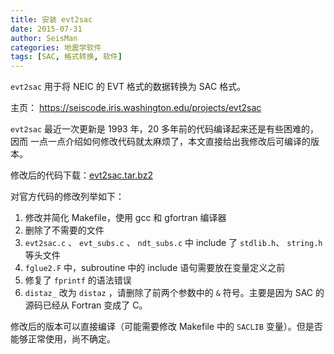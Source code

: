 ```yaml
---
title: 安装 evt2sac
date: 2015-07-31
author: SeisMan
categories: 地震学软件
tags: [SAC, 格式转换, 软件]
---
```


`evt2sac` 用于将 NEIC 的 EVT 格式的数据转换为 SAC 格式。

主页： <https://seiscode.iris.washington.edu/projects/evt2sac>

<!--more-->

`evt2sac` 最近一次更新是 1993 年，20 多年前的代码编译起来还是有些困难的，因而
一点一点介绍如何修改代码就太麻烦了，本文直接给出我修改后可编译的版本。

修改后的代码下载：[evt2sac.tar.bz2](http://7j1zxm.com1.z0.glb.clouddn.com/downloads/evt2sac.tar.bz2)

对官方代码的修改列举如下：

1.  修改并简化 Makefile，使用 gcc 和 gfortran 编译器
2.  删除了不需要的文件
3.  `evt2sac.c` 、 `evt_subs.c` 、 `ndt_subs.c` 中 include 了 `stdlib.h`、 `string.h` 等头文件
4.  `fglue2.F` 中，subroutine 中的 include 语句需要放在变量定义之前
5.  修复了 `fprintf` 的语法错误
6.  `distaz_` 改为 `distaz` ，请删除了前两个参数中的 `&` 符号。主要是因为 SAC 的源码已经从 Fortran 变成了 C。

修改后的版本可以直接编译（可能需要修改 Makefile 中的 `SACLIB` 变量）。但是否能够正常使用，尚不确定。
